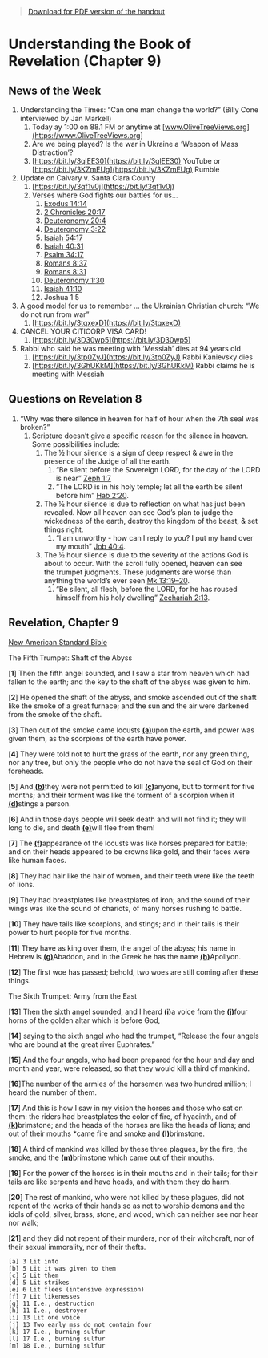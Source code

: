 >[Download for PDF version of the handout](/week032022.pdf)


# Understanding the Book of Revelation (Chapter 9)

## News of the Week						
1. Understanding the Times: “Can one man change the world?” (Billy Cone interviewed by Jan Markell)
	1. Today ay 1:00 on 88.1 FM or anytime at [www.OliveTreeViews.org](https://www.OliveTreeViews.org]
	1. Are we being played?  Is the war in Ukraine a ‘Weapon of Mass Distraction’?
	1. [https://bit.ly/3qlEE30](https://bit.ly/3qlEE30)  YouTube   or   [https://bit.ly/3KZmEUg](https://bit.ly/3KZmEUg)  Rumble
1. Update on Calvary v. Santa Clara County
	1. [https://bit.ly/3qf1v0j](https://bit.ly/3qf1v0j)
	1. Verses where God fights our battles for us…
		1. [Exodus 14:14](https://www.biblegateway.com/passage/?search=Exodus+14%3A14&version=ESV)     
		2. [2 Chronicles 20:17](https://www.biblegateway.com/passage/?search=2+Chronicles+20%3A17&version=ESV)     
		3. [Deuteronomy 20:4](https://www.biblegateway.com/passage/?search=Deuteronomy+20%3A4&version=ESV)
		4. [Deuteronomy 3:22](https://www.biblegateway.com/passage/?search=Deuteronomy+3%3A22&version=ESV)   
		5. [Isaiah 54:17](https://www.biblegateway.com/passage/?search=Isaiah+54%3A17&version=ESV)
		6. [Isaiah 40:31](https://www.biblegateway.com/passage/?search=Isaiah+40%3A31&version=ESV)     
		7. [Psalm 34:17](https://www.biblegateway.com/passage/?search=Psalm+34%3A17&version=ESV)              
		8. [Romans 8:37](https://www.biblegateway.com/passage/?search=Romans+8%3A37&version=ESV)             
		9. [Romans 8:31](https://www.biblegateway.com/passage/?search=Romans+8%3A31&version=ESV)              
		10. [Deuteronomy 1:30](https://www.biblegateway.com/passage/?search=Deuteronomy+1%3A30&version=ESV)
		11. [Isaiah 41:10](https://www.biblegateway.com/passage/?search=Isaiah+41%3A10&version=ESV) 
		12. Joshua 1:5
1. A good model for us to remember … the Ukrainian Christian church: “We do not run from war”
	1. [https://bit.ly/3tqxexD](https://bit.ly/3tqxexD) 
1. CANCEL YOUR CITICORP VISA CARD!
	1. [https://bit.ly/3D30wp5](https://bit.ly/3D30wp5) 
1. Rabbi who said he was meeting with ‘Messiah’ dies at 94 years old
	1. [https://bit.ly/3tp0ZyJ](https://bit.ly/3tp0ZyJ)       Rabbi Kanievsky dies
	1. [https://bit.ly/3GhUKkM](https://bit.ly/3GhUKkM)       Rabbi claims he is meeting with Messiah

## Questions on Revelation 8
1. “Why was there silence in heaven for half of hour when the 7th seal was broken?”
	1. Scripture doesn’t give a specific reason for the silence in heaven.  Some possibilities include:
		1. The ½ hour silence is a sign of deep respect & awe in the presence of the Judge of all the earth. 
			1. “Be silent before the Sovereign LORD, for the day of the LORD is near”	  [Zeph 1:7](https://biblia.com/bible/esv/Zeph%201.7)
			1. “The LORD is in his holy temple; let all the earth be silent before him” 	  [Hab 2:20](https://biblia.com/bible/esv/Hab%202.20).
		1. The ½ hour silence is due to reflection on what has just been revealed. Now all heaven can see God’s plan to judge the wickedness of the earth, destroy the kingdom of the beast, & set things right. 
			1. “I am unworthy - how can I reply to you? I put my hand over my mouth”     [Job 40:4](https://biblia.com/bible/esv/Job%2040.4).
		1.  The ½ hour silence is due to the severity of the actions God is about to occur. With the scroll fully opened, heaven can see the trumpet judgments. These judgments are worse than anything the world’s ever seen [Mk 13:19–20](https://biblia.com/bible/esv/Mark%2013.19–20).
			1. “Be silent, all flesh, before the LORD, for he has roused himself from his holy dwelling” [Zechariah 2:13](https://biblia.com/bible/esv/Mark%2013.19–20).

## Revelation, Chapter 9
[New American Standard Bible](https://biblehub.com/nasb_/revelation/9.htm)

The Fifth Trumpet: Shaft of the Abyss

[**1**] Then the fifth angel sounded, and I saw a star from heaven which had fallen to the earth; and the key to the shaft of the abyss was given to him. 

[**2**] He opened the shaft of the abyss, and smoke ascended out of the shaft like the smoke of a great furnace; and the sun and the air were darkened from the smoke of the shaft. 

[**3**] Then out of the smoke came locusts [**(a)**](https://biblehub.com/nasb_/revelation/9.htm#fn)upon the earth, and power was given them, as the scorpions of the earth have power. 

[**4**] They were told not to hurt the grass of the earth, nor any green thing, nor any tree, but only the people who do not have the seal of God on their foreheads. 

[**5**] And [**(b)**](https://biblehub.com/nasb_/revelation/9.htm#fn)they were not permitted to kill [**(c)**](https://biblehub.com/nasb_/revelation/9.htm#fn)anyone, but to torment for five months; and their torment was like the torment of a scorpion when it [**(d)**](https://biblehub.com/nasb_/revelation/9.htm#fn)stings a person. 

[**6**] And in those days people will seek death and will not find it; they will long to die, and death [**(e)**](https://biblehub.com/nasb_/revelation/9.htm#fn)will flee from them!

[**7**] The [**(f)**](https://biblehub.com/nasb_/revelation/9.htm#fn)appearance of the locusts was like horses prepared for battle; and on their heads appeared to be crowns like gold, and their faces were like human faces. 

[**8**] They had hair like the hair of women, and their teeth were like the teeth of lions. 

[**9**] They had breastplates like breastplates of iron; and the sound of their wings was like the sound of chariots, of many horses rushing to battle. 

[**10**] They have tails like scorpions, and stings; and in their tails is their power to hurt people for five months. 

[**11**] They have as king over them, the angel of the abyss; his name in Hebrew is [**(g)**](https://biblehub.com/nasb_/revelation/9.htm#fn)Abaddon, and in the Greek he has the name [**(h)**](https://biblehub.com/nasb_/revelation/9.htm#fn)Apollyon.

[**12**] The first woe has passed; behold, two woes are still coming after these things.

The Sixth Trumpet: Army from the East

[**13**] Then the sixth angel sounded, and I heard [**(i)**](https://biblehub.com/nasb_/revelation/9.htm#fn)a voice from the [**(j)**](https://biblehub.com/nasb_/revelation/9.htm#fn)four horns of the golden altar which is before God, 

[**14**] saying to the sixth angel who had the trumpet, “Release the four angels who are bound at the great river Euphrates.” 

[**15**] And the four angels, who had been prepared for the hour and day and month and year, were released, so that they would kill a third of mankind. 

[**16**]The number of the armies of the horsemen was two hundred million; I heard the number of them. 

[**17**] And this is how I saw in my vision the horses and those who sat on them: the riders had breastplates the color of fire, of hyacinth, and of [**(k)**](https://biblehub.com/nasb_/revelation/9.htm#fn)brimstone; and the heads of the horses are like the heads of lions; and out of their mouths *came fire and smoke and [**(l)**](https://biblehub.com/nasb_/revelation/9.htm#fn)brimstone. 

[**18**] A third of mankind was killed by these three plagues, by the fire, the smoke, and the [**(m)**](https://biblehub.com/nasb_/revelation/9.htm#fn)brimstone which came out of their mouths. 

[**19**] For the power of the horses is in their mouths and in their tails; for their tails are like serpents and have heads, and with them they do harm.

[**20**] The rest of mankind, who were not killed by these plagues, did not repent of the works of their hands so as not to worship demons and the idols of gold, silver, brass, stone, and wood, which can neither see nor hear nor walk; 

[**21**] and they did not repent of their murders, nor of their witchcraft, nor of their sexual immorality, nor of their thefts.

```
[a] 3 Lit into
[b] 5 Lit it was given to them
[c] 5 Lit them
[d] 5 Lit strikes
[e] 6 Lit flees (intensive expression)
[f] 7 Lit likenesses
[g] 11 I.e., destruction
[h] 11 I.e., destroyer
[i] 13 Lit one voice
[j] 13 Two early mss do not contain four
[k] 17 I.e., burning sulfur
[l] 17 I.e., burning sulfur
[m] 18 I.e., burning sulfur
```

